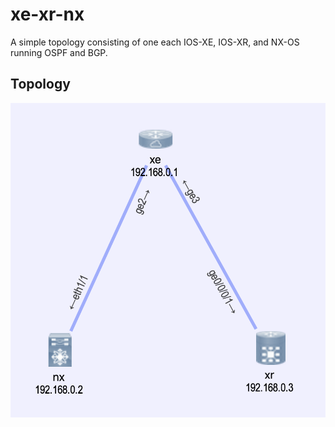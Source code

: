 # xe-xr-nx

A simple topology consisting of one each IOS-XE, IOS-XR, and NX-OS running OSPF
and BGP.

## Topology

![Alt Text](./topology.png)
